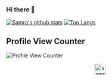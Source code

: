 ### Hi there 👋
[![Samra's github stats](https://github-readme-stats.vercel.app/api?username=samraazeem&show_icons=true&theme=tokyonight)](https://github.com/samraazeem/github-readme-stats)
[![Top Langs](https://github-readme-stats.vercel.app/api/top-langs/?username=samraazeem&layout=compact&show_icons=true&theme=tokyonight)](https://github.com/samraazeem/github-readme-stats)

## Profile View Counter
![Profile View Counter](https://komarev.com/ghpvc/?username=samraazeem)

<div align="center"><a href="https://dev.to/samraazeem">
  <img src="https://d2fltix0v2e0sb.cloudfront.net/dev-badge.svg" alt="samraazeem's DEV Profile" height="30" width="30">
</a></div>
<!-- <img src="https://dev.to/samraazeem" width="48"> -->
<!--
**samraazeem/samraazeem** is a ✨ _special_ ✨ repository because its `README.md` (this file) appears on your GitHub profile.

Here are some ideas to get you started:

- 🔭 I’m currently working on ...
- 🌱 I’m currently learning ...
- 👯 I’m looking to collaborate on ...
- 🤔 I’m looking for help with ...
- 💬 Ask me about ...
- 📫 How to reach me: ...
- 😄 Pronouns: ...
- ⚡ Fun fact: ...
-->
